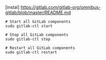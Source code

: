 [instal]
https://gitlab.com/gitlab-org/omnibus-gitlab/blob/master/README.md

``` shell
# Start all GitLab components
sudo gitlab-ctl start

# Stop all GitLab components
sudo gitlab-ctl stop

# Restart all GitLab components
sudo gitlab-ctl restart
```
